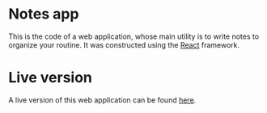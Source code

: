 # Notes app

This is the code of a web application, whose main utility is to write notes to organize your routine. It was constructed using the [React](https://reactjs.org) framework.

# Live version

A live version of this web application can be found [here](https://qb1ci.csb.app/).
